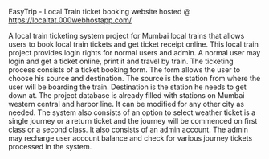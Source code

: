EasyTrip - Local Train ticket booking website
hosted @ https://localtat.000webhostapp.com/

A local train ticketing system project for Mumbai local trains that allows users to book local train tickets and get ticket receipt online. This local train project provides login rights for normal users and admin. A normal user may login and get a ticket online, print it and travel by train. The ticketing process consists of a ticket booking form. The form allows the user to choose his source and destination. The source is the station from where the user will be boarding the train. Destination is the station he needs to get down at. The project database is already filled with stations on Mumbai western central and harbor line. It can be modified for any other city as needed. The system also consists of an option to select weather ticket is a single journey or a return ticket and the journey will be commenced on first class or a second class. It also consists of an admin account. The admin may recharge user account balance and check for various journey tickets processed in the system.


